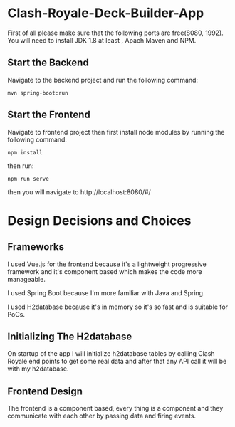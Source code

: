 # Clash-Royale-Deck-Builder-App

First of all please make sure that the following ports are free(8080, 1992).  
You will need to install JDK 1.8 at least , Apach Maven and NPM.

## Start the Backend
Navigate to the backend project and run the following command:
```
mvn spring-boot:run
```

## Start the Frontend
Navigate to frontend project then first install node modules by running the following command:
```
npm install
```
then run:
```
npm run serve
```

then you will navigate to http://localhost:8080/#/


# Design Decisions and Choices

## Frameworks
I used Vue.js for the frontend because it's a lightweight progressive framework and it's component based which makes the code more manageable.  

I used Spring Boot because I'm more familiar with Java and Spring.  

I used H2database because it's in memory so it's so fast and is suitable for PoCs.  

## Initializing The H2database
On startup of the app I will initialize h2database tables by calling Clash Royale end points to get some real data and after that any API call it will be with my h2database.

## Frontend Design
The frontend is a component based, every thing is a component and they communicate with each other by passing data and firing events.
